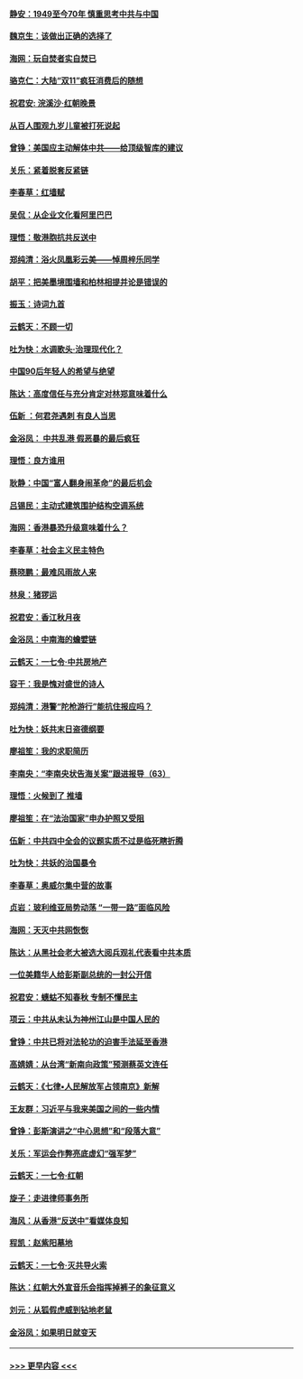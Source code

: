 #### [静安：1949至今70年 慎重思考中共与中国](../pages/nsc993/n11651244.md?t=11140122) 
#### [魏京生：该做出正确的选择了](../pages/nsc993/n11653084.md?t=11140122) 
#### [海网：玩自焚者实自焚已](../pages/nsc993/n11652423.md?t=11140122) 
#### [骆克仁：大陆“双11”疯狂消费后的随想](../pages/nsc993/n11652305.md?t=11140122) 
#### [祝君安: 浣溪沙·红朝晚景](../pages/nsc993/n11652258.md?t=11140122) 
#### [从百人围观九岁儿童被打死说起](../pages/nsc993/n11651030.md?t=11140122) 
#### [曾铮：美国应主动解体中共——给顶级智库的建议](../pages/nsc993/n11649888.md?t=11140122) 
#### [关乐：紧着脱套反紧链](../pages/nsc993/n11649069.md?t=11140122) 
#### [李春草：红墙赋](../pages/nsc993/n11646389.md?t=11140122) 
#### [吴侃：从企业文化看阿里巴巴](../pages/nsc993/n11645476.md?t=11140122) 
#### [理悟：敬港胞抗共反送中](../pages/nsc993/n11645466.md?t=11140122) 
#### [郑纯清：浴火凤凰彩云美——悼周梓乐同学](../pages/nsc993/n11645155.md?t=11140122) 
#### [胡平：把美墨境围墙和柏林相提并论是错误的](../pages/nsc993/n11645134.md?t=11140122) 
#### [振玉：诗词九首](../pages/nsc993/n11644081.md?t=11140122) 
#### [云鹤天：不顾一切](../pages/nsc993/n11643508.md?t=11140122) 
#### [吐为快：水调歌头·治理现代化？](../pages/nsc993/n11643485.md?t=11140122) 
#### [中国90后年轻人的希望与绝望](../pages/nsc993/n11642317.md?t=11140122) 
#### [陈达：高度信任与充分肯定对林郑意味着什么](../pages/nsc993/n11641441.md?t=11140122) 
#### [伍新 ：何君尧遇刺 有良人当思](../pages/nsc993/n11641503.md?t=11140122) 
#### [金浴凤： 中共乱港  假恶暴的最后疯狂](../pages/nsc993/n11641495.md?t=11140122) 
#### [理悟：良方谁用](../pages/nsc993/n11641463.md?t=11140122) 
#### [耿静：中国“富人翻身闹革命”的最后机会](../pages/nsc993/n11640655.md?t=11140122) 
#### [吕锡民：主动式建筑围护结构空调系统](../pages/nsc993/n11640168.md?t=11140122) 
#### [海网：香港暴恐升级意味着什么？](../pages/nsc993/n11635904.md?t=11140122) 
#### [李春草：社会主义民主特色](../pages/nsc993/n11634657.md?t=11140122) 
#### [蔡晓鹏：最难风雨故人来](../pages/nsc993/n11633145.md?t=11140122) 
#### [林泉：猪猡运](../pages/nsc993/n11631469.md?t=11140122) 
#### [祝君安：香江秋月夜](../pages/nsc993/n11631440.md?t=11140122) 
#### [金浴凤：中南海的蟾嬖链](../pages/nsc993/n11631290.md?t=11140122) 
#### [云鹤天：一七令·中共房地产](../pages/nsc993/n11630084.md?t=11140122) 
#### [容干：我是愧对盛世的诗人](../pages/nsc993/n11630059.md?t=11140122) 
#### [郑纯清：港警“陀枪游行”能抗住报应吗？](../pages/nsc993/n11629999.md?t=11140122) 
#### [吐为快：妖共末日盗德纲要](../pages/nsc993/n11628610.md?t=11140122) 
#### [廖祖笙：我的求职简历](../pages/nsc993/n11628492.md?t=11140122) 
#### [李南央：“李南央状告海关案”跟进报导（63）](../pages/nsc993/n11627039.md?t=11140122) 
#### [理悟：火候到了 推墙](../pages/nsc993/n11626917.md?t=11140122) 
#### [廖祖笙：在“法治国家”申办护照又受阻](../pages/nsc993/n11626500.md?t=11140122) 
#### [伍新：中共四中全会的议题实质不过是临死瞎折腾](../pages/nsc993/n11621774.md?t=11140122) 
#### [吐为快：共妖的治国暴令](../pages/nsc993/n11621401.md?t=11140122) 
#### [李春草：奥威尔集中营的故事](../pages/nsc993/n11621373.md?t=11140122) 
#### [贞岩：玻利维亚局势动荡 “一带一路”面临风险](../pages/nsc993/n11619480.md?t=11140122) 
#### [海网：天灭中共网恢恢](../pages/nsc993/n11618261.md?t=11140122) 
#### [陈达：从黑社会老大被选大阅兵观礼代表看中共本质](../pages/nsc993/n11618229.md?t=11140122) 
#### [一位美籍华人给彭斯副总统的一封公开信](../pages/nsc993/n11616906.md?t=11140122) 
#### [祝君安：蟪蛄不知春秋  专制不懂民主](../pages/nsc993/n11616882.md?t=11140122) 
#### [项云：中共从未认为神州江山是中国人民的](../pages/nsc993/n11616763.md?t=11140122) 
#### [曾铮：中共已将对法轮功的迫害手法延至香港](../pages/nsc993/n11616561.md?t=11140122) 
#### [高婧婧：从台湾“新南向政策”预测蔡英文连任](../pages/nsc993/n11616518.md?t=11140122) 
#### [云鹤天：《七律▪人民解放军占领南京》新解](../pages/nsc993/n11616490.md?t=11140122) 
#### [王友群：习近平与我来美国之间的一些内情](../pages/nsc993/n11615052.md?t=11140122) 
#### [曾铮：彭斯演讲之“中心思想”和“段落大意”](../pages/nsc993/n11615020.md?t=11140122) 
#### [关乐：军运会作弊亮底虚幻“强军梦”](../pages/nsc993/n11615008.md?t=11140122) 
#### [云鹤天：一七令‧红朝](../pages/nsc993/n11615000.md?t=11140122) 
#### [旋子：走进律师事务所](../pages/nsc993/n11614894.md?t=11140122) 
#### [海风：从香港“反送中”看媒体良知](../pages/nsc993/n11614480.md?t=11140122) 
#### [程凯：赵紫阳墓地](../pages/nsc993/n11614464.md?t=11140122) 
#### [云鹤天：一七令‧灭共导火索](../pages/nsc993/n11613471.md?t=11140122) 
#### [陈达：红朝大外宣音乐会指挥掉裤子的象征意义](../pages/nsc993/n11613456.md?t=11140122) 
#### [刘元：从狐假虎威到钻地老鼠](../pages/nsc993/n11612832.md?t=11140122) 
#### [金浴凤：如果明日就变天](../pages/nsc993/n11611135.md?t=11140122) 

----
#### [ >>> 更早内容 <<< ](../indexes/nsc993-earlier.md)
